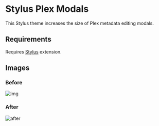 # Stylus Plex Modals
This Stylus theme increases the size of Plex metadata editing modals. 

## Requirements
Requires [Stylus](https://github.com/stylus/stylus) extension.

## Images
### Before
![img](https://xnaas.info/tmp/dVA.webp)

### After
![after](https://xnaas.info/tmp/Dc8.webp)
